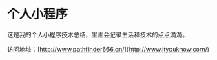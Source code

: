 # 个人小程序

这是我的个人小程序技术总结，里面会记录生活和技术的点点滴滴。


访问地址：[http://www.pathfinder666.cn/](http://www.ityouknow.com/)

